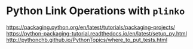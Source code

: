 # Python Link Operations with `plinko`

https://packaging.python.org/en/latest/tutorials/packaging-projects/
https://python-packaging-tutorial.readthedocs.io/en/latest/setup_py.html
http://pythonchb.github.io/PythonTopics/where_to_put_tests.html